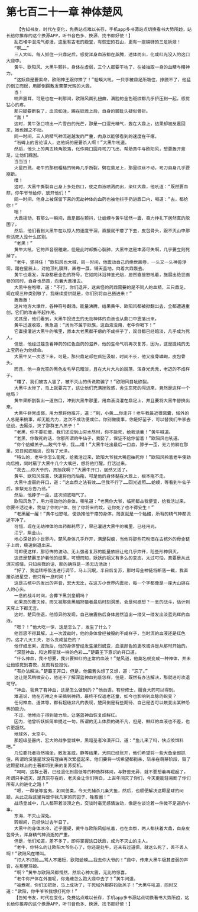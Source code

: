 # 第七百二十一章 神体楚风
        【告知书友，时代在变化，免费站点难以长存，手机app多书源站点切换看书大势所趋，站长给你推荐的这个换源APP，听书音色多、换源、找书都好使！】
       乱石堆中混沌气弥漫，这里有古老的殿堂，有恢宏的石山，更有一座磅礴的三足妖鼎！
       “啊……”
       三人大叫，每人抓住一只鼎足后，感觉浑身血液都在蒸腾，透体而出，化成红光没入的这口大鼎中。
       黄牛、欧阳风、大黑牛颤抖，身体在虚弱，三个人都要干枯了，在被抽取一身的血精与精神力。
       “这妖鼎是要索命，欧阳神王跟你拼了！”蛤蟆大吼，一只手被鼎足所吸住，挣脱不了，他猛的倒立而起，用脚倒踢散发蒙蒙光辉的大鼎。
       当！
       响声震耳，可是也在一刹那间，欧阳风面孔扭曲，满脸的金色斑纹都几乎挤压到一起，感觉钻心的疼。
       那只脚要断裂了，血流如注，踢在妖鼎上后，自身的脚趾头疑似骨折。
       “轰！”
       这时，黄牛张口喷出一片雪白的光芒，那是一口混元精气，轰在大鼎上，结果却被反震回来，她也撼之不动。
       同一时间，三人的精气神流逝越发的严重，肉身以能够看到的速度在干瘪。
       “石碑上的言论误人，这他妈的是要杀人啊！”大黑牛吼道。
       然后，他头上的两支犄角脱落，化作两口圆月弯刀飞出，帮助黄牛与欧阳风，想要轰开鼎足，让他们脱困。
       当当当！
       火星四溅，老牛的那根粗糙的犄角几乎断裂，劈在鼎足上，那里纹丝不动，弯刀自身几乎要崩断。
       噗！
       这时，大黑牛撕裂自己身上多处伤口，使之血液喷溅而出，染红大鼎，他吼道：“既然要血祭，你牛爷爷给你，放开他们！”
       同一时间，他身上被保留下来的无劫神体的血药也被他抖手扔进鼎口内，喝道：“去，都给你！”
       嗡！
       大鼎摇动，有那么一瞬间，鼎足都在颤抖，让蛤蟆与黄牛猛然一震，奋力挣扎下居然真的脱困了。
       然后，他们看到大黑牛在以惊人的速度干涸，直接就干瘪了下去，皮包骨头，跟不灭山中那些活死人没什么区别。
       “老黑！”
       黄牛大吼，它的声音很稚嫩，但是此时却撕心裂肺，大黑牛这是本源尽失啊，几乎要立刻死掉了。
       “老牛，坚持住！”欧阳风也大喊，同一时间，他震动自己的绝世画卷，一头又一头神兽浮现，踏在星辰上，对他顶礼膜拜，画卷一展，铺天盖地，向着大鼎轰去。
       黄牛也爆发，浑身都是金色的符号，它如同沐浴神圣光焰，居然直接怒吼着，施展出绝世画卷的同时，自身也昂首，向着大鼎撞去。
       大黑牛在咆哮，道：“不行，你们退开，这古怪的药鼎需要的是不同人的血精，三只鼎足，现在现三种类别够了，我继续提供就是，你们别将自己搭进来！”
       轰轰轰！
       这片地方大爆炸，各种符号翻涌，能量沸腾，结果黄牛、欧阳风都被掀翻出去，全都遭遇重创，它们的攻击不起作用。
       尤其是，他们看到，大黑牛投进去的无劫神体的血液也从鼎口中震落出来。
       黄牛迅速收取，焦急道：“周尚不属于妖族，这血液没用，老牛你喝下！”
       它直接灌进大黑牛的嘴里，原本大老黑都干瘪的不成样子了，双目都已经暗淡，几乎成为死人。
       但是，他经过蕴含着神药的红色血药的滋养，他的生命气机再次复苏，因为，这是提纯的无上宝药在为他续命。
       大黑牛又一次活下来，可是，那只鼎足却在疯狂汲取，时间不长，他又瘦骨嶙峋，皮包骨头。
       而且，他一身光亮的黑色皮毛早已暗淡，且在大片大片的脱落，浑身光秃秃，老迈的不成样子。
       “糟了，我们被古人害了，被不灭山的传说欺骗了！”欧阳风目眦欲裂。
       大黑牛太惨了，马上就要完了，这让他们充满挫败感，舍生忘死的闯进来，竟然是这样一个结局？
       黄牛果断割裂出一道伤口，冲到大黑牛那里，用血液浇灌在鼎足上，并且要将大黑牛替换出来。
       大黑牛非常虚弱，用力想将他推开，道：“别，小黄……你走开！老牛我最近很窝囊，域外的人总是来挑事，却无能为力，这次不成功便成仁。你别做傻事，你是好苗子，可以替我们牛家去征战，去厮杀，灭了那群王八羔子！”
       “老黑，你不要犯傻，我们还没到山穷水尽时，你不能死，给我活着！”黄牛喊道。
       “老黑，你敢死的话，你那所谓的牛仙子，我娶了，保证不给你留着！”欧阳风也吼道。
       “你个蛤蟆羔子……敢气牛爷，我……噗！”大黑牛吐出最后一口血，脖子一歪，无力的躺在那里，双目彻底暗淡，没有了光泽。
       “特么的，老牛你怎么能死，给我活过来，欧阳大爷我大嘴巴抽死你！”欧阳风拎着老牛使劲向后拽，同时扇了大黑牛几个大嘴巴，想将他打醒，打活过来。
       “我去……你大爷的，真抽我啊？”大黑牛开口，居然又活了。
       黄牛、欧阳风惊喜，快速将他向后拖，可是他的身体黏在大鼎上，根本拖不走。
       大黑牛虚弱的开口，道：“这血祭之法有效……但我不行了……回光返照……蛤蟆，等看到牛仙子后，家祭无忘告乃翁。”
       然后，他脖子一歪，这次彻底咽气了。
       欧阳风急了，用力摇动他的身体，嘶吼道：“老黑你大爷，临死都占我便宜，给我活过来，你要不活过来，我烧了你的尸体，刨了你将来的坟，让你死了也不得安生！”
       “老黑醒一醒！”黄牛也怒吼，使劲推他干瘪的身体，简直就是一个骷髅，所有的精气神都流逝干净了。
       可惜，现在无劫神体的血药都耗尽了，早已灌进大黑牛的嘴里，已经用光。
       江宁，紫金山。
       地心深处的小世界内，楚风身体几乎炸开，满是裂痕，当他将那些花粉洒在古棺外的母金链子上后，极速倒退出来。
       可即便这样，那恐怖的波动、无上强者复苏的能量依旧让他几乎炸开，险些形神俱灭。
       这还是楚霸王护着他的结果，可想而知，妖妖的祖父有多么的变态，太过可怕，真要是从此泯灭感情，只知杀戮的话，那的确将是一场无边浩劫！
       “好了，我运转呼吸法进行调节，马上沉眠，半日后复苏，那时母金神链将断落一截，我直接杀进星空，但只有一息时间！”
       这是古棺中的发出的声音，宏大无比，在这方小世界内震动，每一个字都像是一座大山砸在人的心头。
       一息的战斗时间，会葬下黑剑皇朝吗？
       如果真的覆灭掉，而又被那些黑暗狩猎者最后时刻洞悉，会是何感想？一息的战斗，估计刺天穹上下都无言。
       这时，楚风倒退，他惊异的发现，自己被震伤后身体居然溢出一缕又一缕发出淡蓝光辉的血液。
       “嗯？！”他大吃一惊，这是怎么了，发生了什么？
       他百思不得其解，上一次渡劫时，他的身体曾经被毁的不成样子，当时流的血液还是红色的，这才几天工夫，怎么变成蓝色的？
       他仔细思索，渡劫后，他的身体曾经发生激烈蜕变，血液颜色的更改或许是从那时开始的。
       “深蓝神血，和这颗星球一样的色彩……”楚霸王下意识的开口道。
       “什么神血，我不想要，我只要鲜红的正常的血液！”楚风道，他莫名蜕变成一种神体，并未让他感觉到喜悦，反而有些担忧。
       “有办法解决。”楚霸王开口，但是，他偏着头想了又想，道：“忘了。”
       这让楚风稍微安心，他还不了解深蓝神血到底怎样，但是，既然有办法解决，那就进可攻退可守。
       “神血，我竟了有神血，这是怎么做到的？”他自语，有些修士，服食大药可以得到。
       难道说，他在万神之乡采摘到神药，最终不仅返老还童，如今也影响到血脉的蜕变？
       任何神血、道体等，都有超级非凡的表现，楚风倒是有些期待，自己是否可以蜕变出某种恐怖的能力。
       不过，他倾向于得到能力后，让湛蓝神血恢复成鲜红。
       因为，他曾听妖妖简单提过一句，所谓的无上体质的确不凡，但是，鲜红的血液也不差，也许更超然。
       地球外，太空中。
       那超级圣器内，宏大的战争皇城中，黑暗圣者冷漠开口，道：“鱼儿来了吗，快点咬饵料吧。”
       几位委托者岿然端坐，散发圣威，静等结果，大网已经张开，他们希望将一些大鱼全部抓住，所谓的没落星球没有理由再次繁盛起来，他们要将一切希望都扼杀，斩杀在萌芽阶段，毁了这颗星球上的土著即将到来的复苏契机。
       “呵呵，这群土著，已经退化到最低等的种族群体间，与野兽无异，就不要想着再崛起了。所谓只手遮天，是真实存在的，老夫会让你们明白，上古年间灭了你们，今天更能轻易断了你们所有人的进化之路！”
       “嗯，一群低等蛮夷，如同兽类，今天先捕杀几条大鱼，然后，也顺便解决这颗星球的问题，从此之后这里将是你我几家的药园子、牲畜圈！”
       战场皇城中，几人都带着淡漠之色，交谈时毫无感情波动，像是在谈论着一件微不足道的小事。
       东海，不灭山深处。
       转眼间，已经快过去半日了。
       大黑牛的身体冰冷，近乎僵硬，黄牛与欧阳风低吼着，也在血祭，两人都扶着大鼎，自身皮包骨头，浑身精气神流逝的严重。
       但是，他们知道，差不多了，即将掌握这口妖鼎，成为不灭山的主人。
       “老牛，你特么的让欧阳大爷伤心了，你还是处牛，还未有过道侣，就这么死了，丢不丢人啊！”欧阳风在嚎叫。
       “打人不打脸……骂人不揭短，欧阳蛤蟆……我去你大爷的！”鼎中，传来大黑牛极其虚弱的声音，在那里骂娘。
       “啊？”黄牛与欧阳风都愕然，然后心神大震，无比的惊喜。
       “老牛你尸体在外面呢，你鬼魂怎么跑大鼎中去了？”黄牛问道。
       “被煮呢，你们加把劲，马上成功了，干死域外那群钧驮羔子！”大黑牛吼道，同时又道：“欧阳，你牛爷爷我想打死你！”
       【告知书友，时代在变化，免费站点难以长存，手机app多书源站点切换看书大势所趋，站长给你推荐的这个换源APP，听书音色多、换源、找书都好使！】